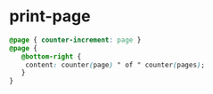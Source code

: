 # print-page


```css
@page { counter-increment: page }
@page {
   @bottom-right {
    content: counter(page) " of " counter(pages);
   }
}
```